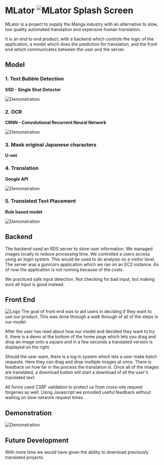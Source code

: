 # MLator ![MLator Splash Screen](image/splash.png "Logo Title Text 1")
 
MLator is a project to supply the Manga industry with an alternative to slow, low quality automated translation and expensive human translation.

It is an end to end product, with a backend which controls the logic of the application, a model which does the prediction for translation, and the front end which communicates between the user and the server.


## Model 
### 1. Text Bubble Detection
**SSD - Single Shot Detector**

![Demonstration](image/1.gif "Demonstration")

### 2. OCR
**CRNN - Convolutional Recurrent Neural Network**

![Demonstration](image/2.gif "Demonstration")

### 3. Mask original Japanese characters
**U-net**

### 4. Translation
**Google API**

![Demonstration](image/3.gif "Demonstration")

### 5. Translated Text Placement
**Rule based model** 

![Demonstration](image/4.gif "Demonstration")

## Backend 

The backend used an RDS server to store user information. We managed images locally to reduce processing time. We controlled a users access using an login system. This would be used to do analysis on a visitor level. The server was a gunicorn application which we ran on an EC2 instance. As of now the application is not running because of the costs.

We practiced safe input detection. Not checking for bad input, but making sure all input is good instead. 

## Front End 

![Logo](image/logo.png "Demonstration")
The goal of front end was to aid users in deciding if they want to use our product. This was done through a walk through of all of the steps in our model.

After the user has read about how our model and decided they want to try it, there is a demo at the bottom of the home page which lets you drag and drop an image onto a square and in a few seconds a translated version is displayed on the right.

Should the user want, there is a log in system which lets a user make batch requests. Here they can drag and drop multiple images at once. There is feedback on how far in the process the translation is. Once all of the images are translated, a download button will start a download of all the user's translated text.

All forms used CSRF validation to protect us from cross-site request forgeries as well. Using Javascript we provided useful feedback without waiting on slow network request times.

## Demonstration
![Demonstration](image/out.gif "Demonstration")

## Future Development
With more time we would have given the ability to download previously translated projects.
